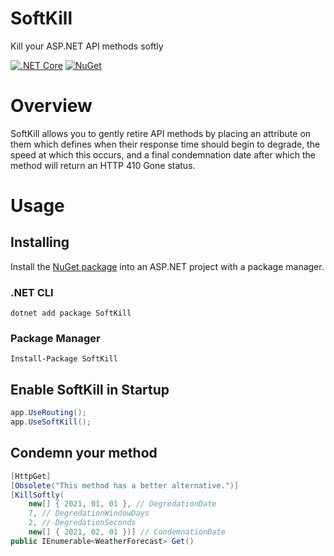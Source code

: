 # SoftKill
Kill your ASP.NET API methods softly

[![.NET Core](https://github.com/creyke/SoftKill/workflows/.NET%20Core/badge.svg)](https://github.com/creyke/SoftKill/actions?query=workflow%3A%22.NET+Core%22)
[![NuGet](https://img.shields.io/nuget/v/SoftKill.svg?style=flat)](https://www.nuget.org/packages/SoftKill)

# Overview
SoftKill allows you to gently retire API methods by placing an attribute on them which defines when their response time should begin to degrade, the speed at which this occurs, and a final condemnation date after which the method will return an HTTP 410 Gone status.

# Usage

## Installing
Install the [NuGet package](https://www.nuget.org/packages/SoftKill) into an ASP.NET project with a package manager.

### .NET CLI
```dotnet add package SoftKill```

### Package Manager
```Install-Package SoftKill```

## Enable SoftKill in Startup
```csharp
app.UseRouting();
app.UseSoftKill();
```

## Condemn your method
```csharp
[HttpGet]
[Obsolete("This method has a better alternative.")]
[KillSoftly(
    new[] { 2021, 01, 01 }, // DegredationDate
    7, // DegredationWindowDays
    2, // DegredationSeconds
    new[] { 2021, 02, 01 })] // CondemnationDate
public IEnumerable<WeatherForecast> Get()
```
